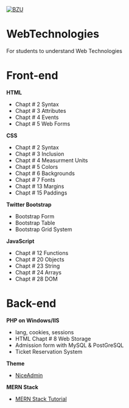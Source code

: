 [![BZU](https://bzu.edu.pk/images/logo1.png)](https://www.bzu.edu.pk)

# WebTechnologies
 For students to understand Web Technologies

# Front-end

**HTML**
- Chapt # 2 Syntax
- Chapt # 3 Attributes
- Chapt # 4 Events
- Chapt # 5 Web Forms

**CSS**
- Chapt # 2 Syntax
- Chapt # 3 Inclusion
- Chapt # 4 Measurment Units
- Chapt # 5 Colors
- Chapt # 6 Backgrounds
- Chapt # 7 Fonts
- Chapt # 13 Margins
- Chapt # 15 Paddings 

**Twitter Bootstrap**
- Bootstrap Form 
- Bootstrap Table
- Bootstrap Grid System

**JavaScript**
- Chapt # 12 Functions
- Chapt # 20 Objects
- Chapt # 23 String
- Chapt # 24 Arrays
- Chapt # 28 DOM

# Back-end
**PHP on Windows/IIS**
- lang, cookies, sessions
- HTML Chapt # 8 Web Storage
- Admission form with MySQL & PostGreSQL
- Ticket Reservation System

**Theme**
- [NiceAdmin](https://bootstrapmade.com/nice-admin-bootstrap-admin-html-template/)

**MERN Stack**
- [MERN Stack Tutorial](https://codingthesmartway.com/the-mern-stack-tutorial-building-a-react-crud-application-from-start-to-finish-part-1/)